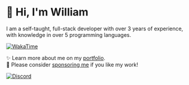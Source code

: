 # 👋 Hi, I'm William
I am a self-taught, full-stack developer with over 3 years of experience, with knowledge in over 5 programming languages.

[![WakaTime](https://wakatime.com/badge/user/817e29c1-e1ac-4adc-936b-37bfa447c165.svg)](https://wdh.gg/wakatime)

✨️ Learn more about me on my [portfolio](https://wdh.gg/developer).
<br>
💖 Please consider [sponsoring me](https://wdh.gg/sponsor) if you like my work!

[![Discord](https://lanyard.cnrad.dev/api/853158265466257448)](https://wdh.gg/discord)
